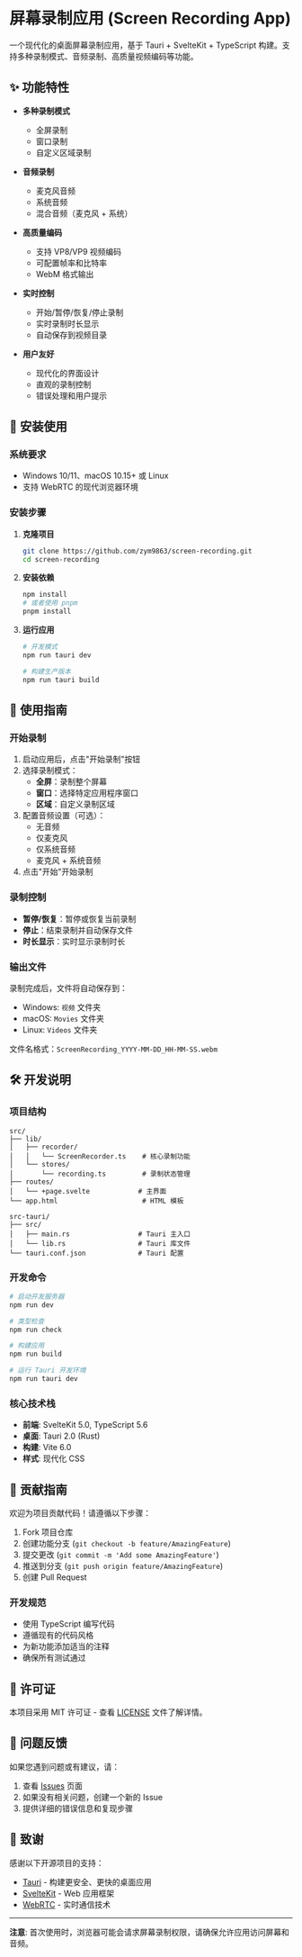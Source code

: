 # 屏幕录制应用 (Screen Recording App)

一个现代化的桌面屏幕录制应用，基于 Tauri + SvelteKit + TypeScript 构建。支持多种录制模式、音频录制、高质量视频编码等功能。

## ✨ 功能特性

- **多种录制模式**
  - 全屏录制
  - 窗口录制
  - 自定义区域录制

- **音频录制**
  - 麦克风音频
  - 系统音频
  - 混合音频（麦克风 + 系统）

- **高质量编码**
  - 支持 VP8/VP9 视频编码
  - 可配置帧率和比特率
  - WebM 格式输出

- **实时控制**
  - 开始/暂停/恢复/停止录制
  - 实时录制时长显示
  - 自动保存到视频目录

- **用户友好**
  - 现代化的界面设计
  - 直观的录制控制
  - 错误处理和用户提示

## 🚀 安装使用

### 系统要求

- Windows 10/11、macOS 10.15+ 或 Linux
- 支持 WebRTC 的现代浏览器环境

### 安装步骤

1. **克隆项目**
   ```bash
   git clone https://github.com/zym9863/screen-recording.git
   cd screen-recording
   ```

2. **安装依赖**
   ```bash
   npm install
   # 或者使用 pnpm
   pnpm install
   ```

3. **运行应用**
   ```bash
   # 开发模式
   npm run tauri dev

   # 构建生产版本
   npm run tauri build
   ```

## 📖 使用指南

### 开始录制

1. 启动应用后，点击"开始录制"按钮
2. 选择录制模式：
   - **全屏**：录制整个屏幕
   - **窗口**：选择特定应用程序窗口
   - **区域**：自定义录制区域
3. 配置音频设置（可选）：
   - 无音频
   - 仅麦克风
   - 仅系统音频
   - 麦克风 + 系统音频
4. 点击"开始"开始录制

### 录制控制

- **暂停/恢复**：暂停或恢复当前录制
- **停止**：结束录制并自动保存文件
- **时长显示**：实时显示录制时长

### 输出文件

录制完成后，文件将自动保存到：
- Windows: `视频` 文件夹
- macOS: `Movies` 文件夹
- Linux: `Videos` 文件夹

文件名格式：`ScreenRecording_YYYY-MM-DD_HH-MM-SS.webm`

## 🛠️ 开发说明

### 项目结构

```
src/
├── lib/
│   ├── recorder/
│   │   └── ScreenRecorder.ts    # 核心录制功能
│   └── stores/
│       └── recording.ts         # 录制状态管理
├── routes/
│   └── +page.svelte            # 主界面
└── app.html                     # HTML 模板

src-tauri/
├── src/
│   ├── main.rs                 # Tauri 主入口
│   └── lib.rs                  # Tauri 库文件
└── tauri.conf.json             # Tauri 配置
```

### 开发命令

```bash
# 启动开发服务器
npm run dev

# 类型检查
npm run check

# 构建应用
npm run build

# 运行 Tauri 开发环境
npm run tauri dev
```

### 核心技术栈

- **前端**: SvelteKit 5.0, TypeScript 5.6
- **桌面**: Tauri 2.0 (Rust)
- **构建**: Vite 6.0
- **样式**: 现代化 CSS

## 🤝 贡献指南

欢迎为项目贡献代码！请遵循以下步骤：

1. Fork 项目仓库
2. 创建功能分支 (`git checkout -b feature/AmazingFeature`)
3. 提交更改 (`git commit -m 'Add some AmazingFeature'`)
4. 推送到分支 (`git push origin feature/AmazingFeature`)
5. 创建 Pull Request

### 开发规范

- 使用 TypeScript 编写代码
- 遵循现有的代码风格
- 为新功能添加适当的注释
- 确保所有测试通过

## 📄 许可证

本项目采用 MIT 许可证 - 查看 [LICENSE](LICENSE) 文件了解详情。

## 🐛 问题反馈

如果您遇到问题或有建议，请：

1. 查看 [Issues](https://github.com/zym9863/screen-recording/issues) 页面
2. 如果没有相关问题，创建一个新的 Issue
3. 提供详细的错误信息和复现步骤

## 🙏 致谢

感谢以下开源项目的支持：

- [Tauri](https://tauri.app/) - 构建更安全、更快的桌面应用
- [SvelteKit](https://kit.svelte.dev/) - Web 应用框架
- [WebRTC](https://webrtc.org/) - 实时通信技术

---

**注意**: 首次使用时，浏览器可能会请求屏幕录制权限，请确保允许应用访问屏幕和音频。